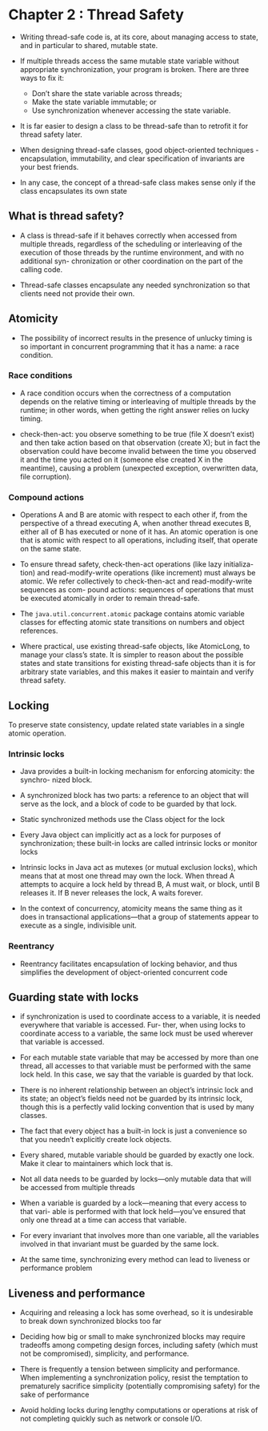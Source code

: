 # Chapter 2 : Thread Safety

- Writing thread-safe code is, at its core, about managing access to state, and in particular to shared, mutable state.

- If multiple threads access the same mutable state variable without appropriate synchronization, your program is broken. There are three ways to fix it:

  - Don’t share the state variable across threads;
  - Make the state variable immutable; or
  - Use synchronization whenever accessing the state variable.

- It is far easier to design a class to be thread-safe than to retrofit it for thread safety later.

- When designing thread-safe classes, good object-oriented techniques - encapsulation, immutability, and clear specification of invariants are your best friends.

- In any case, the concept of a thread-safe class makes sense only if the class encapsulates its own state

## What is thread safety?

- A class is thread-safe if it behaves correctly when accessed from multiple threads, regardless of the scheduling or interleaving of the execution of those threads by the runtime environment, and with no additional syn- chronization or other coordination on the part of the calling code.

- Thread-safe classes encapsulate any needed synchronization so that clients need not provide their own.

## Atomicity

- The possibility of incorrect results in the presence of unlucky timing is so important in concurrent programming that it has a name: a race condition.

### Race conditions

- A race condition occurs when the correctness of a computation depends on the relative timing or interleaving of multiple threads by the runtime; in other words, when getting the right answer relies on lucky timing.

- check-then-act: you observe something to be true (file X doesn’t exist) and then take action based on that observation (create X); but in fact the observation could have become invalid between the time you observed it and the time you acted on it (someone else created X in the meantime), causing a problem (unexpected exception, overwritten data, file corruption).

### Compound actions

- Operations A and B are atomic with respect to each other if, from the perspective of a thread executing A, when another thread executes B, either all of B has executed or none of it has. An atomic operation is one that is atomic with respect to all operations, including itself, that operate on the same state.

- To ensure thread safety, check-then-act operations (like lazy initializa- tion) and read-modify-write operations (like increment) must always be atomic. We refer collectively to check-then-act and read-modify-write sequences as com- pound actions: sequences of operations that must be executed atomically in order to remain thread-safe.

- The `java.util.concurrent.atomic` package contains atomic variable classes for effecting atomic state transitions on numbers and object references.

- Where practical, use existing thread-safe objects, like AtomicLong, to manage your class’s state. It is simpler to reason about the possible states and state transitions for existing thread-safe objects than it is for arbitrary state variables, and this makes it easier to maintain and verify thread safety.

## Locking

To preserve state consistency, update related state variables in a single atomic operation.

### Intrinsic locks

- Java provides a built-in locking mechanism for enforcing atomicity: the synchro- nized block.

- A synchronized block has two parts: a reference to an object that will serve as the lock, and a block of code to be guarded by that lock.

- Static synchronized methods use the Class object for the lock

- Every Java object can implicitly act as a lock for purposes of synchronization; these built-in locks are called intrinsic locks or monitor locks

- Intrinsic locks in Java act as mutexes (or mutual exclusion locks), which means that at most one thread may own the lock. When thread A attempts to acquire a lock held by thread B, A must wait, or block, until B releases it. If B never releases the lock, A waits forever.

- In the context of concurrency, atomicity means the same thing as it does in transactional applications—that a group of statements appear to execute as a single, indivisible unit.

### Reentrancy

- Reentrancy facilitates encapsulation of locking behavior, and thus simplifies the development of object-oriented concurrent code

## Guarding state with locks

- if synchronization is used to coordinate access to a variable, it is needed everywhere that variable is accessed. Fur- ther, when using locks to coordinate access to a variable, the same lock must be used wherever that variable is accessed.

- For each mutable state variable that may be accessed by more than one thread, all accesses to that variable must be performed with the same lock held. In this case, we say that the variable is guarded by that lock.

- There is no inherent relationship between an object’s intrinsic lock and its state; an object’s fields need not be guarded by its intrinsic lock, though this is a perfectly valid locking convention that is used by many classes.

- The fact that every object has a built-in lock is just a convenience so that you needn’t explicitly create lock objects.

- Every shared, mutable variable should be guarded by exactly one lock. Make it clear to maintainers which lock that is.

- Not all data needs to be guarded by locks—only mutable data that will be accessed from multiple threads

- When a variable is guarded by a lock—meaning that every access to that vari- able is performed with that lock held—you’ve ensured that only one thread at a time can access that variable.

- For every invariant that involves more than one variable, all the variables involved in that invariant must be guarded by the same lock.

- At the same time, synchronizing every method can lead to liveness or performance problem

## Liveness and performance

- Acquiring and releasing a lock has some overhead, so it is undesirable to break down synchronized blocks too far

- Deciding how big or small to make synchronized blocks may require tradeoffs among competing design forces, including safety (which must not be compromised), simplicity, and performance.

- There is frequently a tension between simplicity and performance. When implementing a synchronization policy, resist the temptation to prematurely sacrifice simplicity (potentially compromising safety) for the sake of performance

- Avoid holding locks during lengthy computations or operations at risk of not completing quickly such as network or console I/O.
